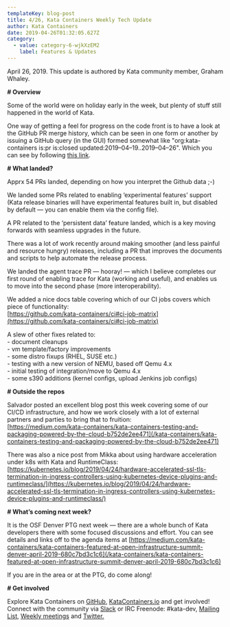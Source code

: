 ```yaml
---
templateKey: blog-post
title: 4/26, Kata Containers Weekly Tech Update
author: Kata Containers
date: 2019-04-26T01:32:05.627Z
category:
  - value: category-6-wjkXzEM2
    label: Features & Updates
---
```


April 26, 2019. This update is authored by Kata community member, Graham Whaley.

**\# Overview**

Some of the world were on holiday early in the week, but plenty of stuff still happened in the world of Kata.

One way of getting a feel for progress on the code front is to have a look at the GitHub PR merge history, which can be seen in one form or another by issuing a GitHub query (in the GUI) formed somewhat like "org:kata-containers is:pr is:closed updated:2019–04–19..2019–04–26". Which you can see by following [this link](https://github.com/search?q=org%3Akata-containers+is%3Apr+is%3Aclosed+updated%3A2019-04-19..2019-04-26).

**\# What landed?**

Apprx 54 PRs landed, depending on how you interpret the Github data ;-)

We landed some PRs related to enabling ‘experimental features’ support (Kata release binaries will have experimental features built in, but disabled by default — you can enable them via the config file).

A PR related to the ‘persistent data’ feature landed, which is a key moving forwards with seamless upgrades in the future.

There was a lot of work recently around making smoother (and less painful and resource hungry) releases, including a PR that improves the documents and scripts to help automate the release process.

We landed the agent trace PR — hooray! — which I believe completes our first round of enabling trace for Kata (working and useful), and enables us to move into the second phase (more interoperability).

We added a nice docs table covering which of our CI jobs covers which piece of functionality:  
[https://github.com/kata-containers/ci#ci-job-matrix](https://github.com/kata-containers/ci#ci-job-matrix)

A slew of other fixes related to:  
\- document cleanups  
\- vm template/factory improvements  
\- some distro fixups (RHEL, SUSE etc.)  
\- testing with a new version of NEMU, based off Qemu 4.x  
\- initial testing of integration/move to Qemu 4.x  
\- some s390 additions (kernel configs, upload Jenkins job configs)

**\# Outside the repos**


Salvador posted an excellent blog post this week covering some of our CI/CD infrastructure, and how we work closely with a lot of external partners and parties to bring that to fruition:  
[https://medium.com/kata-containers/kata-containers-testing-and-packaging-powered-by-the-cloud-b752de2ee471](/kata-containers/kata-containers-testing-and-packaging-powered-by-the-cloud-b752de2ee471)

There was also a nice post from Mikka about using hardware acceleration under k8s with Kata and RuntimeClass:  
[https://kubernetes.io/blog/2019/04/24/hardware-accelerated-ssl-tls-termination-in-ingress-controllers-using-kubernetes-device-plugins-and-runtimeclass/](https://kubernetes.io/blog/2019/04/24/hardware-accelerated-ssl-tls-termination-in-ingress-controllers-using-kubernetes-device-plugins-and-runtimeclass/)

**\# What’s coming next week?**

It is the OSF Denver PTG next week — there are a whole bunch of Kata developers there with some focused discussions and effort. You can see details and links off to the agenda items at [https://medium.com/kata-containers/kata-containers-featured-at-open-infrastructure-summit-denver-april-2019-680c7bd3c1c6](/kata-containers/kata-containers-featured-at-open-infrastructure-summit-denver-april-2019-680c7bd3c1c6)

If you are in the area or at the PTG, do come along!

**\# Get involved**

Explore Kata Containers on [GitHub](https://github.com/kata-containers), [KataContainers.io](https://katacontainers.io/) and get involved! Connect with the community via [Slack](http://bit.ly/KataSlack) or IRC Freenode: #kata-dev, [Mailing List](http://lists.katacontainers.io/), [Weekly meetings](https://etherpad.openstack.org/p/katacontainers-2019-architecture-committee-mtgs) and [Twitter.](https://twitter.com/katacontainers?lang=en)